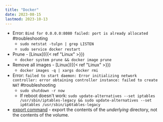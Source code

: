 ```yaml
---
title: "Docker"
date: 2023-08-15
lastmod: 2023-10-13
---
```

- Error: `Bind for 0.0.0.0:8080 failed: port is already allocated` #troubleshooting
	- `sudo netstat -tulpn | grep LISTEN`
	- `sudo service docker restart`
- Prune - [Linux]({{< ref "Linux" >}})
	- `docker system prune && docker image prune`
- Remove all images - [Linux]({{< ref "Linux" >}})
	- `docker images -q | xargs docker rmi`
- Error: `failed to start daemon: Error initializing network controller: error obtaining controller instance: failed to create NAT` #troubleshooting 
	- `sudo shutdown -r now`
	- If reboot doesn't work: `sudo update-alternatives --set iptables /usr/sbin/iptables-legacy && sudo update-alternatives --set ip6tables /usr/sbin/ip6tables-legacy`
- [export command](https://docs.docker.com/engine/reference/commandline/export/) - export the contents of the _underlying_ directory, not the contents of the volume.